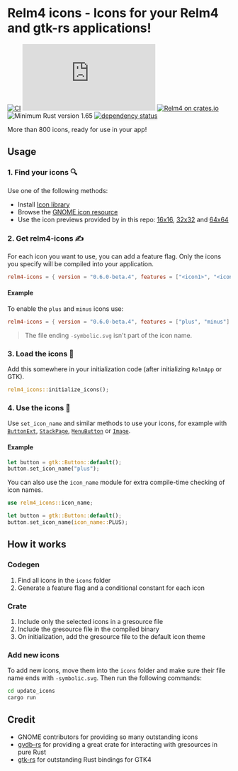 # Relm4 icons - Icons for your Relm4 and gtk-rs applications!

[![CI](https://github.com/Relm4/icons/actions/workflows/rust.yml/badge.svg)](https://github.com/Relm4/icons/actions/workflows/rust.yml)
[![Matrix](https://img.shields.io/matrix/relm4:matrix.org?label=matrix%20chat)](https://matrix.to/#/#relm4:matrix.org)
[![Relm4 on crates.io](https://img.shields.io/crates/v/relm4-icons.svg)](https://crates.io/crates/relm4-icons)
![Minimum Rust version 1.65](https://img.shields.io/badge/rustc-1.65+-06a096.svg)
[![dependency status](https://deps.rs/repo/github/Relm4/icons/status.svg)](https://deps.rs/repo/github/Relm4/icons)

More than 800 icons, ready for use in your app!

## Usage

### 1. Find your icons 🔍

Use one of the following methods:

+ Install [Icon library](https://flathub.org/apps/details/org.gnome.design.IconLibrary)
+ Browse the [GNOME icon resource](https://teams.pages.gitlab.gnome.org/Design/icon-development-kit-www/)
+ Use the icon previews provided by in this repo: [16x16](icons16.md), [32x32](icons32.md) and [64x64](icons64.md)

### 2. Get relm4-icons ✍

For each icon you want to use, you can add a feature flag.
Only the icons you specify will be compiled into your application.

```toml
relm4-icons = { version = "0.6.0-beta.4", features = ["<icon1>", "<icon2>", "<icon3>..."] }
```

#### Example

To enable the `plus` and `minus` icons use:

```toml
relm4-icons = { version = "0.6.0-beta.4", features = ["plus", "minus"] }
```

> The file ending `-symbolic.svg` isn't part of the icon name.

### 3. Load the icons 🛫

Add this somewhere in your initialization code (after initializing `RelmApp` or GTK).

```rust
relm4_icons::initialize_icons();
```

### 4. Use the icons 🎉

Use `set_icon_name` and similar methods to use your icons, for example with
[`ButtonExt`](https://gtk-rs.org/gtk4-rs/git/docs/gtk4/prelude/trait.ButtonExt.html#tymethod.set_icon_name),
[`StackPage`](https://gtk-rs.org/gtk4-rs/git/docs/gtk4/struct.StackPage.html#method.set_icon_name),
[`MenuButton`](https://gtk-rs.org/gtk4-rs/git/docs/gtk4/struct.MenuButton.html#method.set_icon_name) or
[`Image`](https://gtk-rs.org/gtk4-rs/git/docs/gtk4/struct.Image.html#method.set_icon_name).

#### Example

```rust
let button = gtk::Button::default();
button.set_icon_name("plus");
```

You can also use the `icon_name` module for extra compile-time checking of icon names.

```rust
use relm4_icons::icon_name;

let button = gtk::Button::default();
button.set_icon_name(icon_name::PLUS);
```

## How it works

### Codegen

1. Find all icons in the `icons` folder
2. Generate a feature flag and a conditional constant for each icon

### Crate

1. Include only the selected icons in a gresource file
2. Include the gresource file in the compiled binary
3. On initialization, add the gresource file to the default icon theme

### Add new icons

To add new icons, move them into the `icons` folder and make sure their file name ends with `-symbolic.svg`.
Then run the following commands:

```sh
cd update_icons
cargo run
```

## Credit

+ GNOME contributors for providing so many outstanding icons
+ [gvdb-rs](https://github.com/felinira/gvdb-rs) for providing a great crate for interacting with gresources in pure Rust
+ [gtk-rs](https://gtk-rs.org) for outstanding Rust bindings for GTK4
